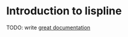 # Introduction to lispline

TODO: write [great documentation](http://jacobian.org/writing/what-to-write/)
